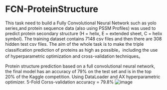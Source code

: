 # FCN-ProteinStructure
This task need to build a Fully Convolutional Neural Network such as yolo series,and protein sequence data (also using PSSM Profiles) was used to predict protein secondary structure (H = helix, E = extended sheet, C = helix symbol).
The training dataset contains 7148 csv files and then there are 308 hidden test csv files.
The aim of the whole task is to make the triple classification prediction of proteins as high as possible，including the use of hyperparametric optimization and cross-validation techniques。

Protein structure prediction based on a full convolutional neural network, the final model has an accuracy of 79% on the test set and is in the top 20% of the Kaggle competition. Using DataLoader and AX hyperparametric optimizer.
5-Fold Corss-validation accuracy = 79.8%
![image](https://github.com/HelloLeexy/FCN-ProteinStructure/assets/76617194/2e7b2a79-8f57-4739-8d26-552ace379ae2)

